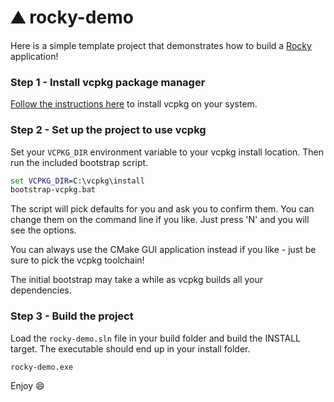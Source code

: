 # :mountain: rocky-demo
Here is a simple template project that demonstrates how to build a [Rocky](https://github.com/pelicanmapping/rocky) application!

### Step 1 - Install vcpkg package manager
[Follow the instructions here](https://vcpkg.io/en/getting-started.html) to install vcpkg on your system.

### Step 2 - Set up the project to use vcpkg
Set your `VCPKG_DIR` environment variable to your vcpkg install location. Then run the included bootstrap script.
```bat
set VCPKG_DIR=C:\vcpkg\install
bootstrap-vcpkg.bat
```
The script will pick defaults for you and ask you to confirm them. You can change them on the command line if you like.
Just press 'N' and you will see the options.

You can always use the CMake GUI application instead if you like - just be sure to pick the vcpkg toolchain!

The initial bootstrap may take a while as vcpkg builds all your dependencies.

### Step 3 - Build the project
Load the `rocky-demo.sln` file in your build folder and build the INSTALL target. The executable should end up in your install folder.
```bat
rocky-demo.exe
```

Enjoy :smile:
